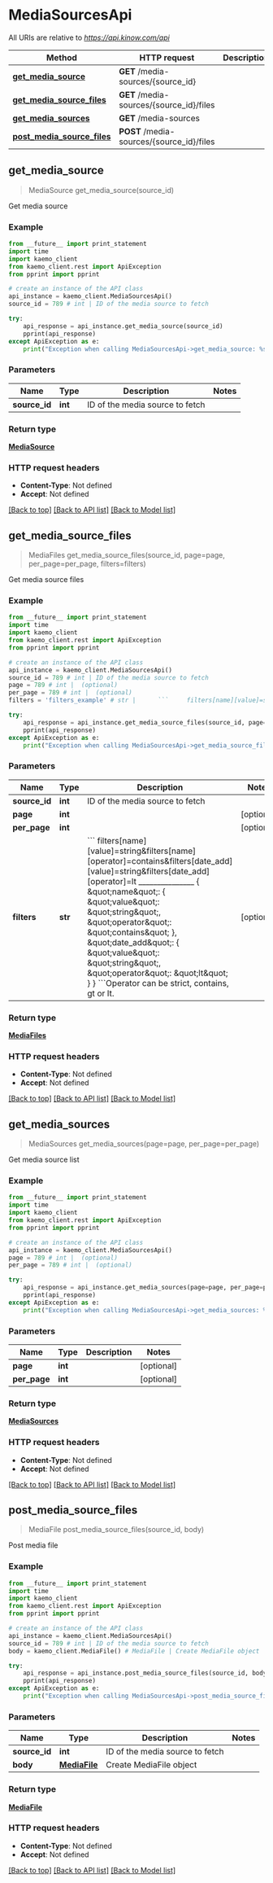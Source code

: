 # MediaSourcesApi

All URIs are relative to *https://api.kinow.com/api*

Method | HTTP request | Description
------------- | ------------- | -------------
[**get_media_source**](#get_media_source) | **GET** /media-sources/{source_id} | 
[**get_media_source_files**](#get_media_source_files) | **GET** /media-sources/{source_id}/files | 
[**get_media_sources**](#get_media_sources) | **GET** /media-sources | 
[**post_media_source_files**](#post_media_source_files) | **POST** /media-sources/{source_id}/files | 


## **get_media_source**
> MediaSource get_media_source(source_id)



Get media source

### Example 
```python
from __future__ import print_statement
import time
import kaemo_client
from kaemo_client.rest import ApiException
from pprint import pprint

# create an instance of the API class
api_instance = kaemo_client.MediaSourcesApi()
source_id = 789 # int | ID of the media source to fetch

try: 
    api_response = api_instance.get_media_source(source_id)
    pprint(api_response)
except ApiException as e:
    print("Exception when calling MediaSourcesApi->get_media_source: %s\n" % e)
```

### Parameters

Name | Type | Description  | Notes
------------- | ------------- | ------------- | -------------
 **source_id** | **int**| ID of the media source to fetch | 

### Return type

[**MediaSource**](#MediaSource)

### HTTP request headers

 - **Content-Type**: Not defined
 - **Accept**: Not defined

[[Back to top]](#) [[Back to API list]](#documentation-for-api-endpoints) [[Back to Model list]](#documentation-for-models)

## **get_media_source_files**
> MediaFiles get_media_source_files(source_id, page=page, per_page=per_page, filters=filters)



Get media source files

### Example 
```python
from __future__ import print_statement
import time
import kaemo_client
from kaemo_client.rest import ApiException
from pprint import pprint

# create an instance of the API class
api_instance = kaemo_client.MediaSourcesApi()
source_id = 789 # int | ID of the media source to fetch
page = 789 # int |  (optional)
per_page = 789 # int |  (optional)
filters = 'filters_example' # str |      ```     filters[name][value]=string&filters[name][operator]=contains&filters[date_add][value]=string&filters[date_add][operator]=lt     _______________      {     \"name\": {     \"value\": \"string\",     \"operator\": \"contains\"     },     \"date_add\": {     \"value\": \"string\",     \"operator\": \"lt\"     }     } ```Operator can be strict, contains, gt or lt. (optional)

try: 
    api_response = api_instance.get_media_source_files(source_id, page=page, per_page=per_page, filters=filters)
    pprint(api_response)
except ApiException as e:
    print("Exception when calling MediaSourcesApi->get_media_source_files: %s\n" % e)
```

### Parameters

Name | Type | Description  | Notes
------------- | ------------- | ------------- | -------------
 **source_id** | **int**| ID of the media source to fetch | 
 **page** | **int**|  | [optional] 
 **per_page** | **int**|  | [optional] 
 **filters** | **str**|      &#x60;&#x60;&#x60;     filters[name][value]&#x3D;string&amp;filters[name][operator]&#x3D;contains&amp;filters[date_add][value]&#x3D;string&amp;filters[date_add][operator]&#x3D;lt     _______________      {     \&quot;name\&quot;: {     \&quot;value\&quot;: \&quot;string\&quot;,     \&quot;operator\&quot;: \&quot;contains\&quot;     },     \&quot;date_add\&quot;: {     \&quot;value\&quot;: \&quot;string\&quot;,     \&quot;operator\&quot;: \&quot;lt\&quot;     }     } &#x60;&#x60;&#x60;Operator can be strict, contains, gt or lt. | [optional] 

### Return type

[**MediaFiles**](#MediaFiles)

### HTTP request headers

 - **Content-Type**: Not defined
 - **Accept**: Not defined

[[Back to top]](#) [[Back to API list]](#documentation-for-api-endpoints) [[Back to Model list]](#documentation-for-models)

## **get_media_sources**
> MediaSources get_media_sources(page=page, per_page=per_page)



Get media source list

### Example 
```python
from __future__ import print_statement
import time
import kaemo_client
from kaemo_client.rest import ApiException
from pprint import pprint

# create an instance of the API class
api_instance = kaemo_client.MediaSourcesApi()
page = 789 # int |  (optional)
per_page = 789 # int |  (optional)

try: 
    api_response = api_instance.get_media_sources(page=page, per_page=per_page)
    pprint(api_response)
except ApiException as e:
    print("Exception when calling MediaSourcesApi->get_media_sources: %s\n" % e)
```

### Parameters

Name | Type | Description  | Notes
------------- | ------------- | ------------- | -------------
 **page** | **int**|  | [optional] 
 **per_page** | **int**|  | [optional] 

### Return type

[**MediaSources**](#MediaSources)

### HTTP request headers

 - **Content-Type**: Not defined
 - **Accept**: Not defined

[[Back to top]](#) [[Back to API list]](#documentation-for-api-endpoints) [[Back to Model list]](#documentation-for-models)

## **post_media_source_files**
> MediaFile post_media_source_files(source_id, body)



Post media file

### Example 
```python
from __future__ import print_statement
import time
import kaemo_client
from kaemo_client.rest import ApiException
from pprint import pprint

# create an instance of the API class
api_instance = kaemo_client.MediaSourcesApi()
source_id = 789 # int | ID of the media source to fetch
body = kaemo_client.MediaFile() # MediaFile | Create MediaFile object

try: 
    api_response = api_instance.post_media_source_files(source_id, body)
    pprint(api_response)
except ApiException as e:
    print("Exception when calling MediaSourcesApi->post_media_source_files: %s\n" % e)
```

### Parameters

Name | Type | Description  | Notes
------------- | ------------- | ------------- | -------------
 **source_id** | **int**| ID of the media source to fetch | 
 **body** | [**MediaFile**](#MediaFile)| Create MediaFile object | 

### Return type

[**MediaFile**](#MediaFile)

### HTTP request headers

 - **Content-Type**: Not defined
 - **Accept**: Not defined

[[Back to top]](#) [[Back to API list]](#documentation-for-api-endpoints) [[Back to Model list]](#documentation-for-models)

